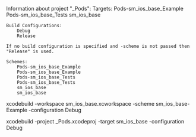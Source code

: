 Information about project "_Pods":
    Targets:
        Pods-sm_ios_base_Example
        Pods-sm_ios_base_Tests
        sm_ios_base

    Build Configurations:
        Debug
        Release

    If no build configuration is specified and -scheme is not passed then "Release" is used.

    Schemes:
        Pods-sm_ios_base_Example
        Pods-sm_ios_base_Example
        Pods-sm_ios_base_Tests
        Pods-sm_ios_base_Tests
        sm_ios_base
        sm_ios_base



xcodebuild -workspace sm_ios_base.xcworkspace -scheme sm_ios_base-Example -configuration Debug

xcodebuild -project _Pods.xcodeproj -target sm_ios_base  -configuration Debug
